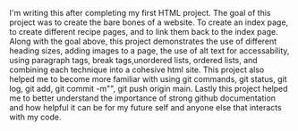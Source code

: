 I'm writing this after completing my first HTML project. The goal of this project was to create the bare bones of a website. To create an index page, to create different recipe pages, and to link them back to the index page. Along with the goal above, this project demonstrates the use of different heading sizes, adding images to a page, the use of alt text for accessability, using paragraph tags, break tags,unordered lists, ordered lists, and combining each technique into a cohesive html site. This project also helped me to become more familiar with using git commands, git status, git log, git add, git commit -m"", git push origin main. Lastly this project helped me to better understand the importance of strong github documentation and how helpful it can be for my future self and anyone else that interacts with my code.